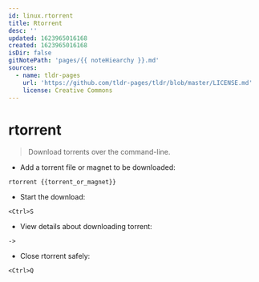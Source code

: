 ```yaml
---
id: linux.rtorrent
title: Rtorrent
desc: ''
updated: 1623965016168
created: 1623965016168
isDir: false
gitNotePath: 'pages/{{ noteHiearchy }}.md'
sources:
  - name: tldr-pages
    url: 'https://github.com/tldr-pages/tldr/blob/master/LICENSE.md'
    license: Creative Commons
---
```

# rtorrent

> Download torrents over the command-line.

- Add a torrent file or magnet to be downloaded:

`rtorrent {{torrent_or_magnet}}`

- Start the download:

`<Ctrl>S`

- View details about downloading torrent:

`->`

- Close rtorrent safely:

`<Ctrl>Q`


